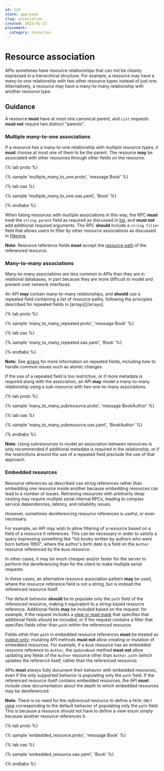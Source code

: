 ```yaml
---
id: 124
state: approved
slug: association
created: 2023-01-22
placement:
  category: resources
---
```

# Resource association

APIs sometimes have resource relationships that can not be cleanly expressed in
a hierarchical structure. For example, a resource may have a many-to-one
relationship with two other resource types instead of just one. Alternatively,
a resource may have a many-to-many relationship with another resource type.

## Guidance

A resource **must** have at most one canonical parent, and `List` requests
**must not** require two distinct "parents".

### Multiple many-to-one associations

If a resource has a many-to-one relationship with multiple resource types, it
**must** choose at most one of them to be the parent. The resource **may** be
associated with other resources through other fields on the resource.

{% tab proto %}

{% sample 'multiple_many_to_one.proto', 'message Book' %}

{% tab oas %}

{% sample 'multiple_many_to_one.oas.yaml', 'Book' %}

{% endtabs %}

When listing resources with multiple associations in this way, the RPC **must**
treat the `string parent` field as required as discussed in [list](/list), and
**must not** add additional required arguments. The RPC **should** include a
`string filter` field that allows users to filter by other resource
associations as discussed in [filtering](/filtering).

**Note:** Resource reference fields **must** accept the
[resource path](/resource-path) of the referenced resource.

### Many-to-many associations

Many-to-many associations are less common in APIs than they are in relational
databases, in part because they are more difficult to model and present over
network interfaces.

An API **may** contain many-to-many relationships, and **should** use a
repeated field containing a list of resource paths, following the principles
described for repeated fields in [arrays][/arrays].

{% tab proto %}

{% sample 'many_to_many_repeated.proto', 'message Book' %}

{% tab oas %}

{% sample 'many_to_many_repeated.oas.yaml', 'Book' %}

{% endtabs %}

**Note:** See [arrays](/arrays) for more information on repeated fields,
including how to handle common issues such as atomic changes.

If the use of a repeated field is too restrictive, or if more metadata is
required along with the association, an API **may** model a many-to-many
relationship using a sub-resource with two one-to-many associations.

{% tab proto %}

{% sample 'many_to_many_subresource.proto', 'message BookAuthor' %}

{% tab oas %}

{% sample 'many_to_many_subresource.oas.yaml', 'BookAuthor' %}

{% endtabs %}

**Note:** Using subresources to model an association between resources is only
recommended if additional metadata is required in the relationship, or if the
restrictions around the use of a repeated field preclude the use of that
approach.

### Embedded resources

Resource references as described use string references rather than embedding
one resource inside another because embedding resources can lead to a number of
issues. Retrieving resources with arbitrarily deep nesting may require multiple
serial internal RPCs, leading to complex service dependencies, latency, and
reliability issues.

However, sometimes dereferencing resource references is useful, or even
necessary.

For example, an API may wish to allow filtering of a resource based on a field
of a resource it references. This can be necessary in order to satisfy a query
expressing something like "list books written by authors who were born before
1950", where the author's birth date is a field on the `Author` resource
referenced by the `Book` resource.

In other cases, it may be much cheaper and/or faster for the server to perform
the dereferencing than for the client to make multiple serial requests.

In these cases, an alternative resource association pattern **may** be used,
where the resource reference field is not a string, but is instead the
referenced resource itself.

The default behavior **should** be to populate only the `path` field of the
referenced resource, making it equivalent to a string-based resource reference.
Additional fields **may** be included based on the request: for example, if the
request includes a [view or read mask](./partial-responses) that specifies that
additional fields should be included, or if the request contains a filter that
specifies fields other than `path` within the referenced resource.

Fields other than `path` in embedded resource references **must** be treated as
[output-only](./field-behavior); mutating API methods **must not** allow
creating or mutation of embedded resources. For example, if a `Book` resource
has an embedded resource reference to `Author`, the `UpdateBook` method **must
not** allow updating any fields of the `Author` resource other than
`Author.path` (which updates the reference itself, rather than the referenced
resource).

APIs **must** always fully document their behavior with embedded resources,
even if the only supported behavior is populating only the `path` field. If the
referenced resource itself contains embedded resources, the API **must**
include clear documentation about the depth to which embedded resources may be
dereferenced.

**Note:** There is no need for the _referenced_ resource to define a
`PATH_ONLY` [view](./partial-responses) corresponding to the default behavior
of populating only the `path` field. This is because a resource should not have
to define a view enum simply because another resource references it.

{% tab proto %}

{% sample 'embedded_resource.proto', 'message Book' %}

{% tab oas %}

{% sample 'embedded_resource.oas.yaml', 'Book' %}

{% endtabs %}

<!-- prettier-ignore-start -->
[aep-132]: ./0132.md
[aep-144]: ./0144.md
[aep-160]: ./0160.md
<!-- prettier-ignore-end -->
